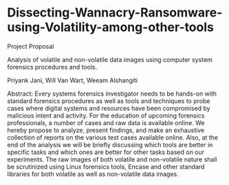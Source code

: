 # Dissecting-Wannacry-Ransomware-using-Volatility-among-other-tools

Project Proposal

Analysis of volatile and non-volatile data images using computer system forensics procedures
and tools.

Priyank Jani, Will Van Wart, Weeam Alshangiti

Abstract:
Every systems forensics investigator needs to be hands-on with standard forensics procedures as
well as tools and techniques to probe cases where digital systems and resources have been
compromised by malicious intent and activity. For the education of upcoming forensics
professionals, a number of cases and raw data is available online. We hereby propose to analyze,
present findings, and make an exhaustive collection of reports on the various test cases available
online. Also, at the end of the analysis we will be briefly discussing which tools are better in
specific tasks and which ones are better for other tasks based on our experiments. The raw
images of both volatile and non-volatile nature shall be scrutinized using Linux forensics tools,
Encase and other standard libraries for both volatile as well as non-volatile data images.
